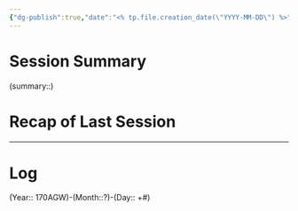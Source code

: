 ```yaml
---
{"dg-publish":true,"date":"<% tp.file.creation_date(\"YYYY-MM-DD\") %>","campaign":"Sunset Fortune","world":"Tor","game_date":null,"type":"session","location":null,"characters":["Jean-Luc","Deejhai","Xhang","Eda","Dez"],"tags":["sf","session"],"icon":"FasFileLines","permalink":"/templates/session-template-sf/","dgPassFrontmatter":true,"created":"2024-01-27T12:55:59.774+10:30","updated":"2024-08-27T23:11:32.618+09:30"}
---
```



# Session Summary
(summary::)
# Recap of Last Session

---
# Log
(Year:: 170AGW)-(Month::?)-(Day:: +#)